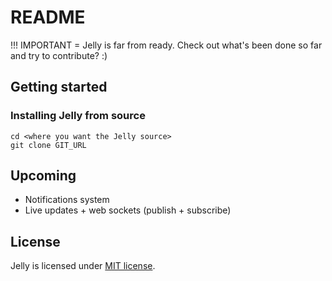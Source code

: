 README
======

!!! IMPORTANT = Jelly is far from ready. Check out what's been done so far and try to contribute? :)

Getting started
---------------

### Installing Jelly from source

    cd <where you want the Jelly source>
    git clone GIT_URL

Upcoming
--------

* Notifications system
* Live updates + web sockets (publish + subscribe)

License
-------

Jelly is licensed under [MIT license](./LICENSE.md).
